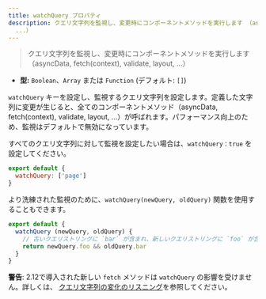 ```yaml
---
title: watchQuery プロパティ
description: クエリ文字列を監視し、変更時にコンポーネントメソッドを実行します （asyncData, fetch, validate, layout,
  ...）
---
```


> クエリ文字列を監視し、変更時にコンポーネントメソッドを実行します（asyncData, fetch(context), validate, layout, ...）

- **型:** `Boolean`、`Array` または `Function` (デフォルト: `[]`)

`watchQuery` キーを設定し、監視するクエリ文字列を設定します。定義した文字列に変更が生じると、全てのコンポーネントメソッド（asyncData, fetch(context), validate, layout, ...）が呼ばれます。パフォーマンス向上のため、監視はデフォルトで無効になっています。

すべてのクエリ文字列に対して監視を設定したい場合は、`watchQuery：true` を設定してください。

```js
export default {
  watchQuery: ['page']
}
```

より洗練された監視のために、`watchQuery(newQuery, oldQuery)` 関数を使用することもできます。

```js
export default {
  watchQuery (newQuery, oldQuery) {
    // 古いクエリストリングに `bar` が含まれ、新しいクエリストリングに `foo` が含まれている場合のみ、コンポーネントメソッドを実行します
    return newQuery.foo && oldQuery.bar
  }
}
```
<div class="Alert Alert--orange">

**警告**: 2.12で導入された新しい `fetch` メソッドは `watchQuery` の影響を受けません。詳しくは、 [クエリ文字列の変化のリスニング](/api/pages-fetch#クエリ文字列の変化のリスニング)を参照してください。

</div>
